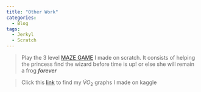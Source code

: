 ```yaml
---
title: "Other Work"
categories:
  - Blog
tags:
  - Jerkyl
  - Scratch
---
```




> Play the 3 level [MAZE GAME](https://scratch.mit.edu/projects/807774912/) I made on scratch. It consists of helping the princess find the wizard before time is up! or else she will remain a frog ***forever***

>Click this [link](https://www.kaggle.com/code/paulariverosq/graph) to find my $\dot{V}O_{2}$ graphs I made on kaggle 

